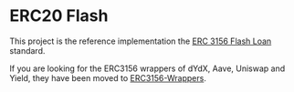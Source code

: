 # ERC20 Flash

This project is the reference implementation the [ERC 3156 Flash Loan](https://github.com/ethereum/EIPs/blob/master/EIPS/eip-3156.md) standard.

If you are looking for the ERC3156 wrappers of dYdX, Aave, Uniswap and Yield, they have been moved to [ERC3156-Wrappers](https://github.com/albertocuestacanada/ERC3156-Wrappers).
